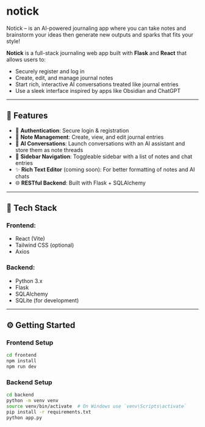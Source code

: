 # notick
Notick – is an AI-powered journaling app where you can take notes and brainstorm your ideas then generate new outputs and sparks that fits your style!

**Notick** is a full-stack journaling web app built with **Flask** and **React** that allows users to:
- Securely register and log in
- Create, edit, and manage journal notes
- Start rich, interactive AI conversations treated like journal entries
- Use a sleek interface inspired by apps like Obsidian and ChatGPT

---

## 🚀 Features

- 🔐 **Authentication**: Secure login & registration
- 📝 **Note Management**: Create, view, and edit journal entries
- 🤖 **AI Conversations**: Launch conversations with an AI assistant and store them as note threads
- 🧭 **Sidebar Navigation**: Toggleable sidebar with a list of notes and chat entries
- ✨ **Rich Text Editor** (coming soon): For better formatting of notes and AI chats
- 🌐 **RESTful Backend**: Built with Flask + SQLAlchemy

---

## 🧩 Tech Stack

### Frontend:
- React (Vite)
- Tailwind CSS (optional)
- Axios

### Backend:
- Python 3.x
- Flask
- SQLAlchemy
- SQLite (for development)

---

## ⚙️ Getting Started

### Frontend Setup

```bash
cd frontend
npm install
npm run dev
```

### Backend Setup

```bash
cd backend
python -m venv venv
source venv/bin/activate  # On Windows use `venv\Scripts\activate`
pip install -r requirements.txt
python app.py
```


